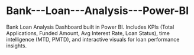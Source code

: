 # Bank---Loan---Analysis---Power-BI
Bank Loan Analysis Dashboard built in Power BI.  Includes KPIs (Total Applications, Funded Amount, Avg Interest Rate, Loan Status),  time intelligence (MTD, PMTD), and interactive visuals for loan performance insights.
